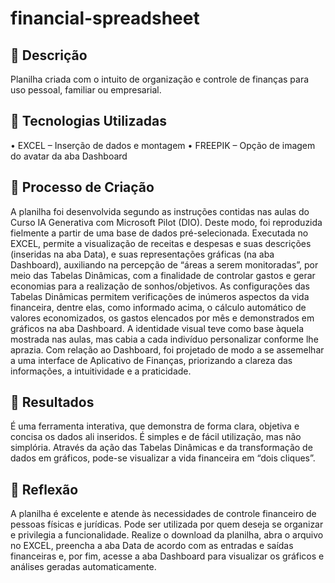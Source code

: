 # financial-spreadsheet


## 📒 Descrição
Planilha criada com o intuito de organização e controle de finanças para uso pessoal, familiar ou empresarial.

## 🤖 Tecnologias Utilizadas 
•	EXCEL – Inserção de dados e montagem
•	FREEPIK – Opção de imagem do avatar da aba Dashboard 

## 🧐 Processo de Criação
A planilha foi desenvolvida segundo as instruções contidas nas aulas do Curso IA Generativa com Microsoft Pilot (DIO). Deste modo, foi reproduzida fielmente a partir de uma base de dados pré-selecionada. Executada no EXCEL, permite a visualização de receitas e despesas e suas descrições (inseridas na aba Data), e suas representações gráficas (na aba Dashboard), auxiliando na percepção de “áreas a serem monitoradas”, por meio das Tabelas Dinâmicas, com a finalidade de controlar gastos e gerar economias para a realização de sonhos/objetivos. 
As configurações das Tabelas Dinâmicas permitem verificações de inúmeros aspectos da vida financeira, dentre elas, como informado acima, o cálculo automático de valores economizados, os gastos elencados por mês e demonstrados em gráficos na aba Dashboard.
A identidade visual teve como base àquela mostrada nas aulas, mas cabia a cada indivíduo personalizar conforme lhe aprazia. Com relação ao Dashboard, foi projetado de modo a se assemelhar a uma interface de Aplicativo de Finanças, priorizando a clareza das informações, a intuitividade e a praticidade. 

## 🚀 Resultados
É uma ferramenta interativa, que demonstra de forma clara, objetiva e concisa os dados ali inseridos. É simples e de fácil utilização, mas não simplória. Através da ação das Tabelas Dinâmicas e da transformação de dados em gráficos, pode-se visualizar a vida financeira em “dois cliques”.

## 💭 Reflexão
A planilha é excelente e atende às necessidades de controle financeiro de pessoas físicas e jurídicas. Pode ser utilizada por quem deseja se organizar e privilegia a funcionalidade.
Realize o download da planilha, abra o arquivo no EXCEL, preencha a aba Data de acordo com as entradas e saídas financeiras e, por fim, acesse a aba Dashboard para visualizar os gráficos e análises geradas automaticamente.

